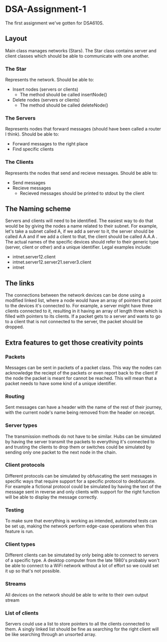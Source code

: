 # DSA-Assignment-1
The first assignment we've gotten for DSA610S.

## Layout
Main class manages networks (Stars). The Star class contains server and client classes which should be able to communicate with one another.

### The Star
Represents the network. Should be able to:
*  Insert nodes (servers or clients)
      * The method should be called insertNode()
*  Delete nodes (servers or clients)
      * The method should be called deleteNode()

### The Servers
Represents nodes that forward messages (should have been called a router I think). Should be able to:
*  Forward messages to the right place
*  Find specific clients

### The Clients
Represents the nodes that send and recieve messages. Should be able to:
*  Send messages
*  Recieve messages
   *  Recieved messages should be printed to stdout by the client

## The Naming scheme
Servers and clients will need to be identified. The easiest way to do that would be by giving the nodes a name related to their subnet. For example, let's take a subnet called A, if we add a server to it, the server should be called A.A and if we add a client to that, the client should be called A.A.A . The actual names of the specific devices should refer to their generic type (server, client or other) and a unique identifier. 
Legal examples include:

*  intnet.server12.client
*  intnet.server12.server21.server3.client
*  intnet

## The links
The connections between the network devices can be done using a modified linked list, where a node would have an array of pointers that point to the devices it's connected to. For example, a server might have three clients connected to it, resulting in it having an array of length three which is filled with pointers to its clients. If a packet gets to a server and wants to go to a client that is not connected to the server, the packet should be dropped.

## Extra features to get those creativity points

### Packets
Messages can be sent in packets of a packet class. This way the nodes can acknowledge the reciept of the packets or even report back to the client if the node the packet is meant for cannot be reached. This will mean that a packet needs to have some kind of a unique identifier.

### Routing
Sent messages can have a header with the name of the rest of their journey, with the current node's name being removed from the header on receipt.

### Server types
The transmission methods do not have to be similar. Hubs can be simulated by having the server transmit the packets to everything it's connected to and trusting the clients to drop them or switches could be simulated by sending only one packet to the next node in the chain.

### Client protocols
Different protocols can be simulated by obfuscating the sent messages in specific ways that require support for a specific protocol to deobfuscate. For example a fictional protocol could be simulated by having the text of the message sent in reverse and only clients with support for the right function will be able to display the message correctly.

### Testing
To make sure that everything is working as intended, automated tests can be set up, making the network perform edge-case operations when this feature is run.

### Client types
Different clients can be simutated by only being able to connect to servers of a specific type. A desktop computer from the late 1980's probably won't be able to connect to a WiFi network without a lot of effort so we could set it up so that's not possible.

### Streams
All devices on the network should be able to write to their own output stream

### List of clients
Servers could use a list to store pointers to all the clients connected to them. A singly linked list should be fine as searching for the right client will be like searching through an unsorted array.
